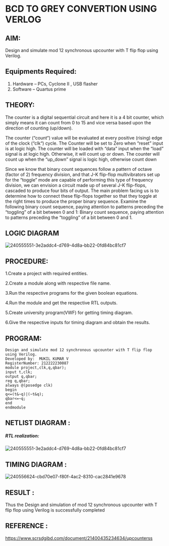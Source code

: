 # BCD TO GREY CONVERTION USING VERLOG

## AIM:
Design and simulate mod 12 synchronous upcounter with T flip flop using Verilog.

## Equipments Required:
1. Hardware – PCs, Cyclone II , USB flasher
2. Software – Quartus prime

## THEORY:
The counter is a digital sequential circuit and here it is a 4 bit counter, which simply means it can count from 0 to 15 and vice versa based upon the direction of counting (up/down). 

The counter (“count“) value will be evaluated at every positive (rising) edge of the clock (“clk“) cycle.
The Counter will be set to Zero when “reset” input is at logic high.
The counter will be loaded with “data” input when the “load” signal is at logic high. Otherwise, it will count up or down.
The counter will count up when the “up_down” signal is logic high, otherwise count down

Since we know that binary count sequences follow a pattern of octave (factor of 2) frequency division, and that J-K flip-flop multivibrators set up for the “toggle” mode are capable of performing this type of frequency division, we can envision a circuit made up of several J-K flip-flops, cascaded to produce four bits of output.
The main problem facing us is to determine how to connect these flip-flops together so that they toggle at the right times to produce the proper binary sequence.
Examine the following binary count sequence, paying attention to patterns preceding the “toggling” of a bit between 0 and 1:
Binary count sequence, paying attention to patterns preceding the “toggling” of a bit between 0 and 1.


## LOGIC DIAGRAM
![240555551-3e2addc4-d769-4d8a-bb22-0fd84bc81cf7](https://github.com/Mukilkumar-SEC/Simulation-project--Digital-Electronics/assets/119559663/331eabc8-140d-4e91-9bfa-b55bbaa27d5e)

## PROCEDURE:
1.Create a project with required entities.

2.Create a module along with respective file name.

3.Run the respective programs for the given boolean equations.

4.Run the module and get the respective RTL outputs.

5.Create university program(VWF) for getting timing diagram.

6.Give the respective inputs for timing diagram and obtain the results.

## PROGRAM:
```
Design and simulate mod 12 synchronous upcounter with T flip flop using Verilog.
Developed by:  MUKIL KUMAR V
RegisterNumber: 212222230087
module project,clk,q,qbar);
input t,clk;
output q,qbar;
reg q,qbar;
always @(posedge clk)
begin 
q<=(t&~q)|(~t&q);
qbar<=~q;
end
endmodule
```





## NETLIST DIAGRAM :
##### RTL realization:
![240555551-3e2addc4-d769-4d8a-bb22-0fd84bc81cf7](https://github.com/Mukilkumar-SEC/Simulation-project--Digital-Electronics/assets/119559663/172bfaba-8e9f-4445-a56a-2a5a6cd5fb9d)






## TIMING DIAGRAM :
![240556624-cbd70e07-f80f-4ac2-8310-cac2841e9678](https://github.com/Mukilkumar-SEC/Simulation-project--Digital-Electronics/assets/119559663/81a29f95-24f6-4e16-9995-2e9b52173748)






## RESULT :
Thus the Design and simulation of mod 12 synchronous upcounter with T flip flop using Verilog is successfully completed


## REFERENCE :
https://www.scrsdgibd.com/document/21400435234634/upcounterss
